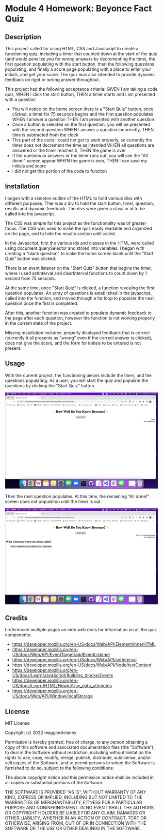 # Module 4 Homework: Beyonce Fact Quiz

## Description

This project called for using HTML, CSS and Javascript to create a functioning quiz, including a timer that counted down at the start of the quiz (and would penalize you for wrong answers by decrementing the time), the first question populating with the start button, then the following questions populating, and finally a score page populating with a place to enter your initials, and get your score. The quiz was also intended to provide dynamic feedback on right or wrong answer throughout.

This project had the following acceptance criteria:
GIVEN I am taking a code quiz, WHEN I click the start button, THEN a timer starts and I am presented with a question
  - You will notice on the home screen there is a "Start Quiz" button, once clicked, a timer for 75 seconds begins and the first question populates
WHEN I answer a question THEN I am presented with another question
  - Once a button is selected on the first question, you will be presented with the second question
WHEN I answer a question incorrectly, THEN time is subtracted from the clock
  - This part of the code I could not get to work properly, so currently the timer does not decrement the time as intended
WHEN all questions are answered or the timer reaches 0, THEN the game is over
  - If the quetions or answers or the timer runs out, you will see the "All done!" screen appear 
WHEN the game is over, THEN I can save my initials and score
  - I did not get this portion of the code to funciton

## Installation

I began with a skeleton outline of the HTML to hold various divs with different purposes. Ther was a div to hold the start button, timer, question, results and dynamic feedback. The divs were given a class or id to be called into the javascript.

The CSS was simple for this project as the functionality was of greater focus. The CSS was used to make the quiz easily readable and organized on the page, and to hide the results section until called.

In the Javascript, first the various ids and classes in the HTML were called using document.querySelector and stored into variables. I began with creating a "blank question" to make the home screen blank until the "Start Quiz" button was clicked. 

There is an event listener on the "Start Quiz" button that begins the timer, where I used setInterval and clearInterval functions to count down by 1 second from 75 seconds.

At the same time, once "Start Quiz" is clicked, a function revealing the first question populates. An array of questions is established in the javascript, called into the function, and moved through a for loop to populate the next question once the first is completed.

After this, another function was created to populate dynamic feedback to the page after each question, however the function is not working properly in the current state of the project.

Missing installation includes: properly displayed feedback that is correct (currently it all presents as "wrong" even if the correct answer is clicked), does not give the score, and the form for initials to be entered is not present.

## Usage

With the current project, the functioning pieces include the timer, and the questions populating. As a user, you will start the quiz and populate the questions by clicking the "Start Quiz" button.

  ![alt text](./images/home-screen.png)

Then the next question populates. At this time, the remaining "All done!" screen does not population until the timer is out.

  ![question screen](./images/question-screen.png)


## Credits

I referenced multiple pages on mdn web docs for information on all the quiz components:
- https://developer.mozilla.org/en-US/docs/Web/API/Element/innerHTML
- https://developer.mozilla.org/en-US/docs/Web/API/EventTarget/addEventListener
- https://developer.mozilla.org/en-US/docs/Web/API/setInterval
- https://developer.mozilla.org/en-US/docs/Web/API/Node/textContent
- https://developer.mozilla.org/en-US/docs/Learn/JavaScript/Building_blocks/Events
- https://developer.mozilla.org/en-US/docs/Learn/HTML/Howto/Use_data_attributes
- https://developer.mozilla.org/en-US/docs/Web/API/Window/localStorage


## License

MIT License

Copyright (c) 2022 maggierdelaney

Permission is hereby granted, free of charge, to any person obtaining a copy
of this software and associated documentation files (the "Software"), to deal
in the Software without restriction, including without limitation the rights
to use, copy, modify, merge, publish, distribute, sublicense, and/or sell
copies of the Software, and to permit persons to whom the Software is
furnished to do so, subject to the following conditions:

The above copyright notice and this permission notice shall be included in all
copies or substantial portions of the Software.

THE SOFTWARE IS PROVIDED "AS IS", WITHOUT WARRANTY OF ANY KIND, EXPRESS OR
IMPLIED, INCLUDING BUT NOT LIMITED TO THE WARRANTIES OF MERCHANTABILITY,
FITNESS FOR A PARTICULAR PURPOSE AND NONINFRINGEMENT. IN NO EVENT SHALL THE
AUTHORS OR COPYRIGHT HOLDERS BE LIABLE FOR ANY CLAIM, DAMAGES OR OTHER
LIABILITY, WHETHER IN AN ACTION OF CONTRACT, TORT OR OTHERWISE, ARISING FROM,
OUT OF OR IN CONNECTION WITH THE SOFTWARE OR THE USE OR OTHER DEALINGS IN THE
SOFTWARE.
